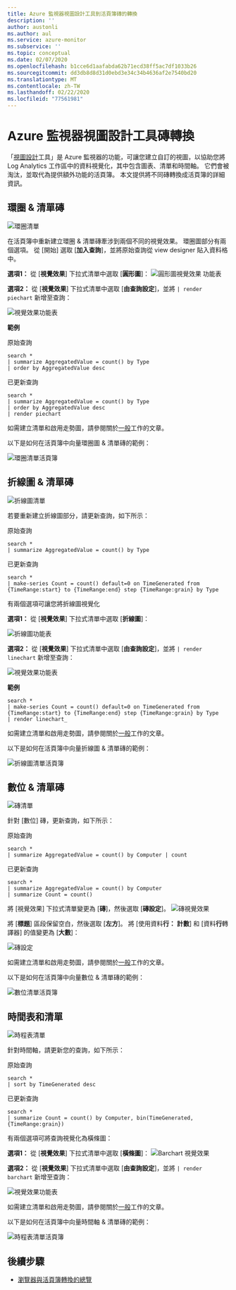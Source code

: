 ```yaml
---
title: Azure 監視器視圖設計工具到活頁簿磚的轉換
description: ''
author: austonli
ms.author: aul
ms.service: azure-monitor
ms.subservice: ''
ms.topic: conceptual
ms.date: 02/07/2020
ms.openlocfilehash: b1cce6d1aafabda62b71ecd38ff5ac7df1033b26
ms.sourcegitcommit: dd3db8d8d31d0ebd3e34c34b4636af2e7540bd20
ms.translationtype: MT
ms.contentlocale: zh-TW
ms.lasthandoff: 02/22/2020
ms.locfileid: "77561981"
---
```

# <a name="azure-monitor-view-designer-tile-conversions"></a>Azure 監視器視圖設計工具磚轉換
「[視圖設計](view-designer.md)工具」是 Azure 監視器的功能，可讓您建立自訂的視圖，以協助您將 Log Analytics 工作區中的資料視覺化，其中包含圖表、清單和時間軸。 它們會被淘汰，並取代為提供額外功能的活頁簿。 本文提供將不同磚轉換成活頁簿的詳細資訊。

## <a name="donut--list-tile"></a>環圈 & 清單磚

![環圈清單](media/view-designer-conversion-tiles/donut-list.png)

在活頁簿中重新建立環圈 & 清單磚牽涉到兩個不同的視覺效果。 環圈圖部分有兩個選項。
從 [開始] 選取 [**加入查詢**]，並將原始查詢從 view designer 貼入資料格中。

**選項1：** 從 [**視覺效果**] 下拉式清單中選取 [**圓形圖**]： ![圓形圖視覺效果 功能表](media/view-designer-conversion-tiles/pie-chart.png)

**選項2：** 從 [**視覺效果**] 下拉式清單中選取 [**由查詢設定**]，並將 `| render piechart` 新增至查詢：

 ![視覺效果功能表](media/view-designer-conversion-tiles/set-by-query.png)

**範例**

原始查詢
```KQL
search * 
| summarize AggregatedValue = count() by Type 
| order by AggregatedValue desc
```

已更新查詢
```KQL
search * 
| summarize AggregatedValue = count() by Type 
| order by AggregatedValue desc 
| render piechart
```

如需建立清單和啟用走勢圖，請參閱關於[一般](view-designer-conversion-tasks.md)工作的文章。

以下是如何在活頁簿中向量環圈圖 & 清單磚的範例：

![環圈清單活頁簿](media/view-designer-conversion-tiles/donut-workbooks.png)

## <a name="line-chart--list-tile"></a>折線圖 & 清單磚
![折線圖清單](media/view-designer-conversion-tiles/line-list.png) 

若要重新建立折線圖部分，請更新查詢，如下所示：

原始查詢
```KQL
search * 
| summarize AggregatedValue = count() by Type
```

已更新查詢
```KQL
search * 
| make-series Count = count() default=0 on TimeGenerated from {TimeRange:start} to {TimeRange:end} step {TimeRange:grain} by Type
```

有兩個選項可讓您將折線圖視覺化

**選項1：** 從 [**視覺效果**] 下拉式清單中選取 [**折線圖**]：
 
 ![折線圖功能表](media/view-designer-conversion-tiles/line-visualization.png)

**選項2：** 從 [**視覺效果**] 下拉式清單中選取 [**由查詢設定**]，並將 `| render linechart` 新增至查詢：

 ![視覺效果功能表](media/view-designer-conversion-tiles/set-by-query.png)

**範例**

```KQL
search * 
| make-series Count = count() default=0 on TimeGenerated from {TimeRange:start} to {TimeRange:end} step {TimeRange:grain} by Type 
| render linechart_
```

如需建立清單和啟用走勢圖，請參閱關於[一般](view-designer-conversion-tasks.md)工作的文章。

以下是如何在活頁簿中向量折線圖 & 清單磚的範例：

![折線圖清單活頁簿](media/view-designer-conversion-tiles/line-workbooks.png)

## <a name="number--list-tile"></a>數位 & 清單磚

 ![磚清單](media/view-designer-conversion-tiles/tile-list-example.png)

針對 [數位] 磚，更新查詢，如下所示：

原始查詢
```KQL
search * 
| summarize AggregatedValue = count() by Computer | count
```

已更新查詢
```KQL
search *
| summarize AggregatedValue = count() by Computer 
| summarize Count = count()
```

將 [視覺效果] 下拉式清單變更為 [**磚**]，然後選取 [**磚設定**]。
 ![磚視覺效果](media/view-designer-conversion-tiles/tile-visualization.png)

將 [**標題**] 區段保留空白，然後選取 [**左方**]。 將 [使用資料**行：** **計數**] 和 [資料**行**轉譯器] 的值變更為 [**大數**]：

![磚設定](media/view-designer-conversion-tiles/tile-settings.png)

 
如需建立清單和啟用走勢圖，請參閱關於[一般](view-designer-conversion-tasks.md)工作的文章。

以下是如何在活頁簿中向量數位 & 清單磚的範例：

![數位清單活頁簿](media/view-designer-conversion-tiles/number-workbooks.png)

## <a name="timeline--list"></a>時間表和清單

 ![時程表清單](media/view-designer-conversion-tiles/time-list.png)

針對時間軸，請更新您的查詢，如下所示：

原始查詢
```KQL
search * 
| sort by TimeGenerated desc
```

已更新查詢
```KQL
search * 
| summarize Count = count() by Computer, bin(TimeGenerated,{TimeRange:grain})
```

有兩個選項可將查詢視覺化為橫條圖：

**選項1：** 從 [**視覺效果**] 下拉式清單中選取 [**橫條圖**]： ![Barchart 視覺效果](media/view-designer-conversion-tiles/bar-visualization.png)
 
**選項2：** 從 [**視覺效果**] 下拉式清單中選取 [**由查詢設定**]，並將 `| render barchart` 新增至查詢：

 ![視覺效果功能表](media/view-designer-conversion-tiles/set-by-query.png)

 
如需建立清單和啟用走勢圖，請參閱關於[一般](view-designer-conversion-tasks.md)工作的文章。

以下是如何在活頁簿中向量時間軸 & 清單磚的範例：

![時程表清單活頁簿](media/view-designer-conversion-tiles/time-workbooks.png)

## <a name="next-steps"></a>後續步驟

- [瀏覽器與活頁簿轉換的總覽](view-designer-conversion-overview.md)

